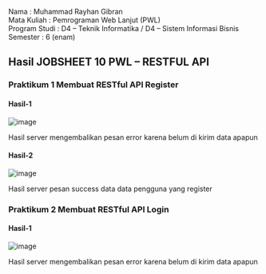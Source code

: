 Nama : Muhammad Rayhan Gibran <br>
Mata Kuliah : Pemrograman Web Lanjut (PWL) <br>
Program Studi : D4 – Teknik Informatika / D4 – Sistem Informasi Bisnis <br>
Semester : 6 (enam)  <br>

## Hasil JOBSHEET 10 PWL – RESTFUL API

### Praktikum 1 Membuat RESTful API Register
#### Hasil-1 <br>
![image](https://github.com/gbrn7/PWL_2024/assets/127575934/c0a95247-057b-429b-bb1a-6d3e889be814) <br>
<p>Hasil server mengembalikan pesan error karena belum di kirim data apapun</p>

#### Hasil-2 <br>
![image](https://github.com/gbrn7/PWL_2024/assets/127575934/c3fe8dee-0bf0-4b4c-a79d-3c84651c8f8f) <br>
<p>Hasil server pesan success data data pengguna yang register</p>


### Praktikum 2 Membuat RESTful API Login
#### Hasil-1 <br>
![image](https://github.com/gbrn7/PWL_2024/assets/127575934/fb2e4cdd-59db-42d6-b161-91b80a9786e2)  <br>
<p>Hasil server mengembalikan pesan error karena belum di kirim data apapun</p>










    




